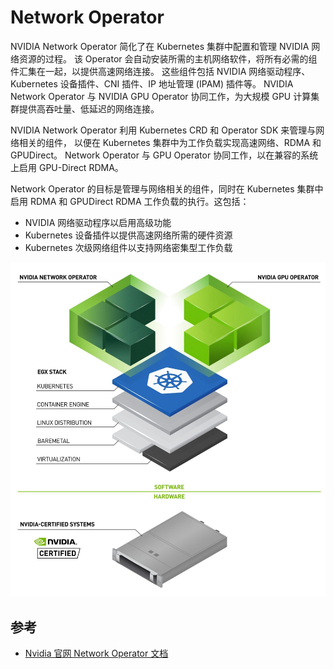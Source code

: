 # Network Operator

NVIDIA Network Operator 简化了在 Kubernetes 集群中配置和管理 NVIDIA 网络资源的过程。
该 Operator 会自动安装所需的主机网络软件，将所有必需的组件汇集在一起，以提供高速网络连接。
这些组件包括 NVIDIA 网络驱动程序、Kubernetes 设备插件、CNI 插件、IP 地址管理 (IPAM) 插件等。
NVIDIA Network Operator 与 NVIDIA GPU Operator 协同工作，为大规模 GPU 计算集群提供高吞吐量、低延迟的网络连接。

NVIDIA Network Operator 利用 Kubernetes CRD 和 Operator SDK 来管理与网络相关的组件，
以便在 Kubernetes 集群中为工作负载实现高速网络、RDMA 和 GPUDirect。
Network Operator 与 GPU Operator 协同工作，以在兼容的系统上启用 GPU-Direct RDMA。

Network Operator 的目标是管理与网络相关的组件，同时在 Kubernetes 集群中启用 RDMA 和 GPUDirect RDMA 工作负载的执行。这包括：

- NVIDIA 网络驱动程序以启用高级功能
- Kubernetes 设备插件以提供高速网络所需的硬件资源
- Kubernetes 次级网络组件以支持网络密集型工作负载

![network operator](./images/net-operator.jpg)

## 参考

- [Nvidia 官网 Network Operator 文档](https://docs.nvidia.com/networking/display/cokan10/network+operator)
